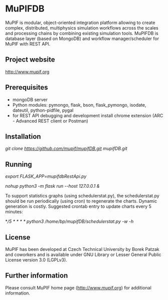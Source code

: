 # MuPIFDB 

MuPIF is modular, object-oriented integration platform allowing to create complex, distributed, multiphysics simulation workflows across the scales and processing chains by combining existing simulation tools. MuPIFDB is database layer (based on MongoDB) and workflow manager/scheduler for MuPIF with REST API.

## Project website
http://www.mupif.org

## Prerequisites
* mongoDB server
* Python modules: pymongo, flask, bson, flask_pymongo, isodate, dateutil, python-pidfile, pygal
* for REST API debugging and development install chrome extension (ARC - Advanced REST client or Postman)

## Installation
*git clone https://github.com/mupif/mupifDB.git mupifDB.git*

## Running
*export FLASK_APP=mupifdbRestApi.py*

*nohup python3 -m flask run --host 127.0.0.1 &*

To support statistics graphs (using schedulerstat.py), the schedulerstat.py should be run periodically (using cron) to regenerate the charts. Dynamic generation is costly. Suggested crontab entry to update charts every 5 minutes:

**/5 * * * * python3 /home/bp/mupifDB/schedulerstat.py -w -h*






## License
MuPIF has been developed at Czech Technical University by Borek Patzak and coworkers and is available under GNU Library or Lesser General Public License version 3.0 (LGPLv3).

## Further information
Please consult MuPIF home page (http://www.mupif.org) for additional information.
